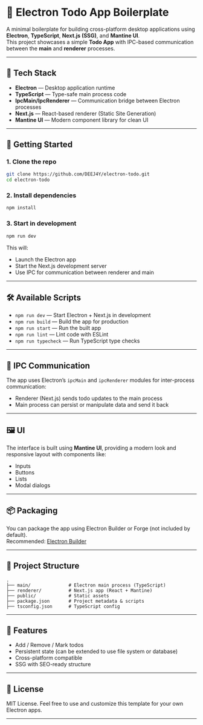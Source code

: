 # 📝 Electron Todo App Boilerplate

A minimal boilerplate for building cross-platform desktop applications using **Electron**, **TypeScript**, **Next.js (SSG)**, and **Mantine UI**.  
This project showcases a simple **Todo App** with IPC-based communication between the **main** and **renderer** processes.

---

## 🧱 Tech Stack

- **Electron** — Desktop application runtime
- **TypeScript** — Type-safe main process code
- **IpcMain/IpcRenderer** — Communication bridge between Electron processes
- **Next.js** — React-based renderer (Static Site Generation)
- **Mantine UI** — Modern component library for clean UI

---

## 🚀 Getting Started

### 1. Clone the repo

```bash
git clone https://github.com/DEEJ4Y/electron-todo.git
cd electron-todo
```

### 2. Install dependencies

```bash
npm install
```

### 3. Start in development

```bash
npm run dev
```

This will:

- Launch the Electron app
- Start the Next.js development server
- Use IPC for communication between renderer and main

---

## 🛠️ Available Scripts

- `npm run dev` — Start Electron + Next.js in development
- `npm run build` — Build the app for production
- `npm run start` — Run the built app
- `npm run lint` — Lint code with ESLint
- `npm run typecheck` — Run TypeScript type checks

---

## 💬 IPC Communication

The app uses Electron’s `ipcMain` and `ipcRenderer` modules for inter-process communication:

- Renderer (Next.js) sends todo updates to the main process
- Main process can persist or manipulate data and send it back

---

## 🖼️ UI

The interface is built using **Mantine UI**, providing a modern look and responsive layout with components like:

- Inputs
- Buttons
- Lists
- Modal dialogs

---

## 📦 Packaging

You can package the app using Electron Builder or Forge (not included by default).  
Recommended: [Electron Builder](https://www.electron.build/)

---

## 📁 Project Structure

```
.
├── main/              # Electron main process (TypeScript)
├── renderer/          # Next.js app (React + Mantine)
├── public/            # Static assets
├── package.json       # Project metadata & scripts
├── tsconfig.json      # TypeScript config
```

---

## 🧪 Features

- Add / Remove / Mark todos
- Persistent state (can be extended to use file system or database)
- Cross-platform compatible
- SSG with SEO-ready structure

---

## 📄 License

MIT License. Feel free to use and customize this template for your own Electron apps.

---
